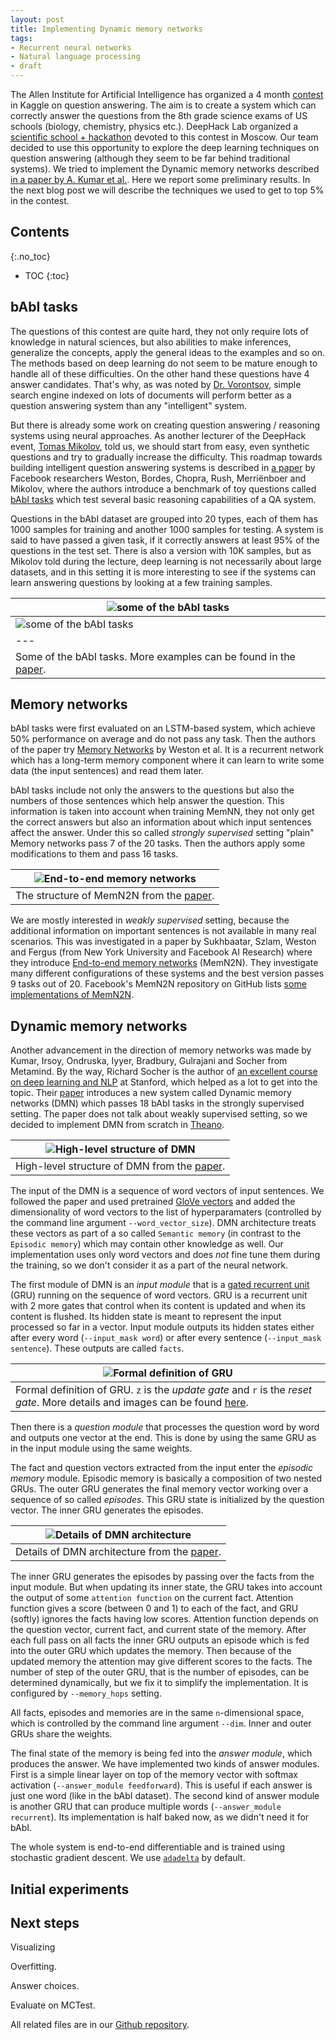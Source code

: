 ```yaml
---
layout: post
title: Implementing Dynamic memory networks
tags:
- Recurrent neural networks
- Natural language processing
- draft
---
```


The Allen Institute for Artificial Intelligence has organized a 4 month [contest](https://www.kaggle.com/c/the-allen-ai-science-challenge) in Kaggle on question answering. The aim is to create a system which can correctly answer the questions from the 8th grade science exams of US schools (biology, chemistry, physics etc.). DeepHack Lab organized a [scientific school + hackathon](http://qa.deephack.me/) devoted to this contest in Moscow. Our team decided to use this opportunity to explore the deep learning techniques on question answering (although they seem to be far behind traditional systems). We tried to implement the Dynamic memory networks described [in a paper by A. Kumar et al.](http://arxiv.org/abs/1506.07285). Here we report some preliminary results. In the next blog post we will describe the techniques we used to get to top 5% in the contest.

<!--more-->

## Contents
{:.no_toc}
* TOC
{:toc}

## bAbI tasks

The questions of this contest are quite hard, they not only require lots of knowledge in natural sciences, but also abilities to make inferences, generalize the concepts, apply the general ideas to the examples and so on. The methods based on deep learning do not seem to be mature enough to handle all of these difficulties. On the other hand these questions have 4 answer candidates. That's why, as was noted by [Dr. Vorontsov](https://www.youtube.com/watch?v=lM2-Mi-2egM), simple search engine indexed on lots of documents will perform better as a question answering system than any "intelligent" system. 

But there is already some work on creating question answering / reasoning systems using neural approaches. As another lecturer of the DeepHack event, [Tomas Mikolov](https://www.youtube.com/watch?v=gi4Zf59_IcU), told us, we should start from easy, even synthetic questions and try to gradually increase the difficulty. This roadmap towards building intelligent question answering systems is described in [a paper](http://arxiv.org/abs/1502.05698) by Facebook researchers Weston, Bordes, Chopra, Rush, Merriënboer and Mikolov, where the authors introduce a benchmark of toy questions called [bAbI tasks](http://fb.ai/babi) which test several basic reasoning capabilities of a QA system. 

Questions in the bAbI dataset are grouped into 20 types, each of them has 1000 samples for training and another 1000 samples for testing. A system is said to have passed a given task, if it correctly answers at least 95% of the questions in the test set. There is also a version with 10K samples, but as Mikolov told during the lecture, deep learning is not necessarily about large datasets, and in this setting it is more interesting to see if the systems can learn answering questions by looking at a few training samples. 

|![some of the bAbI tasks](/public/2016-02-06/babi1.png "some of the bAbI tasks") |
| --- |
|![some of the bAbI tasks](/public/2016-02-06/babi2.png "some of the bAbI tasks") |
| --- |
| Some of the bAbI tasks. More examples can be found in the [paper](http://arxiv.org/pdf/1502.05698v10.pdf). | 


## Memory networks

bAbI tasks were first evaluated on an LSTM-based system, which achieve 50% performance on average and do not pass any task. Then the authors of the paper try [Memory Networks](http://arxiv.org/abs/1410.3916) by Weston et al. It is a recurrent network which has a long-term memory component where it can learn to write some data (the input sentences) and read them later. 

bAbI tasks include not only the answers to the questions but also the numbers of those sentences which help answer the question. This information is taken into account when training MemNN, they not only get the correct answers but also an information about which input sentences affect the answer. Under this so called _strongly supervised_ setting "plain" Memory networks pass 7 of the 20 tasks. Then the authors apply some modifications to them and pass 16 tasks.

|![End-to-end memory networks](/public/2016-02-06/memn2n.png "End-to-end memory networks") |
| --- |
| The structure of MemN2N from the [paper](http://arxiv.org/abs/1410.3916). | 

We are mostly interested in _weakly supervised_ setting, because the additional information on important sentences is not available in many real scenarios. This was investigated in a paper by Sukhbaatar, Szlam, Weston and Fergus (from New York University and Facebook AI Research) where they introduce [End-to-end memory networks](http://arxiv.org/abs/1503.08895) (MemN2N). They investigate many different configurations of these systems and the best version passes 9 tasks out of 20. Facebook's MemN2N repository on GitHub lists [some implementations of MemN2N](https://github.com/facebook/MemNN).

## Dynamic memory networks

Another advancement in the direction of memory networks was made by Kumar, Irsoy, Ondruska, Iyyer, Bradbury, Gulrajani and Socher from Metamind. By the way, Richard Socher is the author of [an excellent course on deep learning and NLP](http://cs224d.stanford.edu/) at Stanford, which helped as a lot to get into the topic. Their [paper](http://arxiv.org/abs/1506.07285) introduces a new system called Dynamic memory networks (DMN) which passes 18 bAbI tasks in the strongly supervised setting. The paper does not talk about weakly supervised setting, so we decided to implement DMN from scratch in [Theano](http://deeplearning.net/software/theano/).

|![High-level structure of DMN](/public/2016-02-06/dmn-high-level.png "High-level structure of DMN") |
| --- |
| High-level structure of DMN from the [paper](http://arxiv.org/abs/1506.07285). | 

The input of the DMN is a sequence of word vectors of input sentences. We followed the paper and used pretrained [GloVe vectors](http://nlp.stanford.edu/projects/glove/) and added the dimensionality of word vectors to the list of hyperparamaters (controlled by the command line argument `--word_vector_size`). DMN architecture treats these vectors as part of a so called `Semantic memory` (in contrast to the `Episodic memory`) which may contain other knowledge as well. Our implementation uses only word vectors and does *not* fine tune them during the training, so we don't consider it as a part of the neural network.

The first module of DMN is an _input module_ that is a [gated recurrent unit](http://arxiv.org/abs/1412.3555) (GRU) running on the sequence of word vectors. GRU is a recurrent unit with 2 more gates that control when its content is updated and when its content is flushed. Its hidden state is meant to represent the input processed so far in a vector. Input module outputs its hidden states either after every word (`--input_mask word`) or after every sentence (`--input_mask sentence`). These outputs are called `facts`.


|![Formal definition of GRU](/public/2016-02-06/gru.png "Formal definition of GRU") |
| --- |
| Formal definition of GRU. `z` is the _update gate_ and `r` is the _reset gate_. More details and images can be found [here](http://deeplearning4j.org/lstm.html). | 

Then there is a _question module_ that processes the question word by word and outputs one vector at the end. This is done by using the same GRU as in the input module using the same weights.

The fact and question vectors extracted from the input enter the _episodic memory_ module. Episodic memory is basically a composition of two nested GRUs. The outer GRU generates the final memory vector working over a sequence of so called _episodes_. This GRU state is initialized by the question vector. The inner GRU generates the episodes.

|![Details of DMN architecture](/public/2016-02-06/dmn-details.png "Details of DMN architecture") |
| --- |
| Details of DMN architecture from the [paper](http://arxiv.org/abs/1506.07285). | 

The inner GRU generates the episodes by passing over the facts from the input module. But when updating its inner state, the GRU takes into account the output of some `attention function` on the current fact. Attention function gives a score (between 0 and 1) to each of the fact, and GRU (softly) ignores the facts having low scores. Attention function depends on the question vector, current fact, and current state of the memory. After each full pass on all facts the inner GRU outputs an episode which is fed into the outer GRU which updates the memory. Then because of the updated memory the attention may give different scores to the facts. The number of step of the outer GRU, that is the number of episodes, can be determined dynamically, but we fix it to simplify the implementation. It is configured by `--memory_hops` setting.

All facts, episodes and memories are in the same `n`-dimensional space, which is controlled by the command line argument `--dim`. Inner and outer GRUs share the weights.

The final state of the memory is being fed into the _answer module_, which produces the answer. We have implemented two kinds of answer modules. First is a simple linear layer on top of the memory vector with softmax activation (`--answer_module feedforward`). This is useful if each answer is just one word (like in the bAbI dataset). The second kind of answer module is another GRU that can produce multiple words (`--answer_module recurrent`). Its implementation is half baked now, as we didn't need it for bAbI.  

The whole system is end-to-end differentiable and is trained using stochastic gradient descent. We use [`adadelta`](http://arxiv.org/abs/1212.5701) by default.

## Initial experiments



## Next steps

Visualizing

Overfitting.

Answer choices.

Evaluate on MCTest.




All related files are in our [Github repository](https://github.com/YerevaNN/char-rnn-constitution).